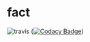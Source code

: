 # fact
![travis](https://travis-ci.org/junaidsyed786/fact.svg?branch=master)
([![Codacy Badge](https://api.codacy.com/project/badge/Grade/60a815b4b7064fd8987872bd1a5d31fe)](https://www.codacy.com/app/junaidsyed786/fact?utm_source=github.com&amp;utm_medium=referral&amp;utm_content=junaidsyed786/fact&amp;utm_campaign=Badge_Grade))
